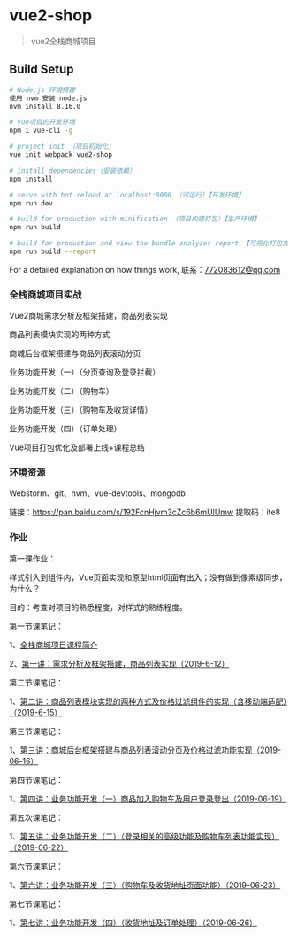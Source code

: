 # vue2-shop

> vue2全栈商城项目

## Build Setup

``` bash
# Node.js 环境搭建
使用 nvm 安装 node.js
nvm install 8.16.0

# Vue项目的开发环境
npm i vue-cli -g

# project init （项目初始化）
vue init webpack vue2-shop

# install dependencies（安装依赖）
npm install

# serve with hot reload at localhost:8080 （试运行）【开发环境】
npm run dev

# build for production with minification （项目构建打包）【生产环境】
npm run build

# build for production and view the bundle analyzer report 【可视化打包文件分析】
npm run build --report
```

For a detailed explanation on how things work, 联系：772083612@qq.com

### 全栈商城项目实战
Vue2商城需求分析及框架搭建，商品列表实现

商品列表模块实现的两种方式

商城后台框架搭建与商品列表滚动分页

业务功能开发（一）（分页查询及登录拦截）

业务功能开发（二）（购物车）

业务功能开发（三）（购物车及收货详情）

业务功能开发（四）（订单处理）

Vue项目打包优化及部署上线+课程总结

### 环境资源
Webstorm、git、nvm、vue-devtools、mongodb

链接：https://pan.baidu.com/s/192FcnHjvm3cZc6b6mUlUmw
提取码：ite8

### 作业
第一课作业：

样式引入到组件内，Vue页面实现和原型html页面有出入；没有做到像素级同步，为什么？

目的：考查对项目的熟悉程度，对样式的熟练程度。

第一节课笔记：

1、[全栈商城项目课程简介](http://note.youdao.com/noteshare?id=0e6c11f3488fd15e683ab988c268f9bd&sub=A5F0609EAADE4A84B9CA3F6C80C9F745)

2、[第一讲：需求分析及框架搭建，商品列表实现（2019-6-12）](http://note.youdao.com/noteshare?id=896962ddba20d4f819d3aa737c77ebfc&sub=19ED3C0159CF4D1EAA1A6D44B890A587)

第二节课笔记：

1、[第二讲：商品列表模块实现的两种方式及价格过滤组件的实现（含移动端适配）（2019-6-15）](http://note.youdao.com/noteshare?id=7691af7561a89a5c9fa893cc508c59ca&sub=EC8150ED8BAE457A962429D10B535002)

第三节课笔记：

1、[第三讲：商城后台框架搭建与商品列表滚动分页及价格过滤功能实现（2019-06-16）](http://note.youdao.com/noteshare?id=e88d3c4a173662250250bf92c7d5793f&sub=A31204453D4044FABD271477A95F37B3)

第四节课笔记：

1、[第四讲：业务功能开发（一）商品加入购物车及用户登录登出（2019-06-19）](http://note.youdao.com/noteshare?id=a90a8d9247ac081998fb99227e96713a&sub=21CBB2CAB7EF4AFEA021136F79739537)

第五次课笔记：

1、[第五讲：业务功能开发（二）（登录相关的高级功能及购物车列表功能实现）（2019-06-22）](http://note.youdao.com/noteshare?id=4db8bc44b5ad8d7a3d36380abd583a71&sub=4A63B853907A4145B7BED0D3DC5E3B3D)

第六节课笔记：

1、[第六讲：业务功能开发（三）（购物车及收货地址页面功能）（2019-06-23）](http://note.youdao.com/noteshare?id=dbc4bc7329441d829a9e438cf26136c3&sub=49F7E133B387467186DFC9DD5668DF94)

第七节课笔记：

1、[第七讲：业务功能开发（四）（收货地址及订单处理）（2019-06-26）](http://note.youdao.com/noteshare?id=ce2bd0f972b426f23d0f1f53cd252b9a&sub=E03F950D1E6D48C5B27BEC59C58DF56D)
